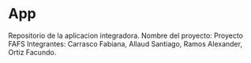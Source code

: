 # App
Repositorio de la aplicacion integradora.
Nombre del proyecto: Proyecto FAFS
Integrantes: Carrasco Fabiana, Allaud Santiago, Ramos Alexander, Ortiz Facundo.
